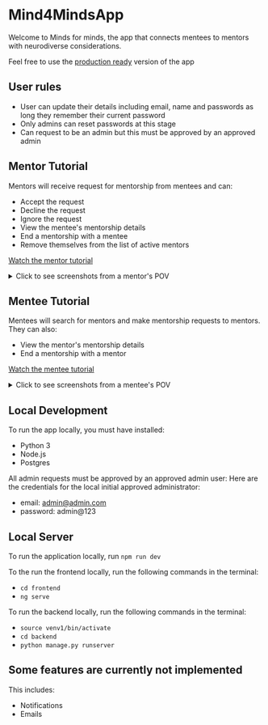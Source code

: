 # Mind4MindsApp

Welcome to Minds for minds, the app that connects mentees to mentors with neurodiverse considerations.

Feel free to use the [production ready](https://mind-4-minds.web.app/) version of the app

## User rules
- User can update their details including email, name and passwords as long they remember their current password
- Only admins can reset passwords at this stage
- Can request to be an admin but this must be approved by an approved admin

## Mentor Tutorial
Mentors will receive request for mentorship from mentees and can:
- Accept the request
- Decline the request
- Ignore the request
- View the mentee's mentorship details
- End a mentorship with a mentee
- Remove themselves from the list of active mentors

[Watch the mentor tutorial](tutorials/mentor_tutorial.mov)

<details>
  <summary>Click to see screenshots from a mentor's POV</summary>

The mentor's current mentees
![img.png](screenshots/mentor_s_mentees.png)

The mentor's inbox
![img.png](screenshots/mentors_inbox.png)

A mentorship request

![img.png](screenshots/Mentorship_request.png)

Mentor details
![img.png](screenshots/mentor_details.png)
</details>

## Mentee Tutorial

Mentees will search for mentors and make mentorship requests to mentors. They can also:

- View the mentor's mentorship details
- End a mentorship with a mentor

[Watch the mentee tutorial](tutorials/mentee_tutorial.mov)

<details>
  <summary>Click to see screenshots from a mentee's POV</summary>

The mentee's current mentors
![img.png](screenshots/mentee_s_mentors.png)

Mentee searching for a mentor
![img.png](screenshots/mentee_searching_for_a_mentor.png)

Mentee details

![img.png](screenshots/mentee_details.png)

</details>

## Local Development
To run the app locally, you must have installed:
- Python 3
- Node.js
- Postgres

All admin requests must be approved by an approved admin user:
Here are the credentials for the local initial approved administrator:
- email: admin@admin.com
- password: admin@123

## Local Server
To run the application locally, run `npm run dev`

To the run the frontend locally, run the following commands in the terminal:
- `cd frontend`
- `ng serve` 

To run the backend locally, run the following commands in the terminal:
- `source venv1/bin/activate`
- `cd backend`
- `python manage.py runserver`


## Some features are currently not implemented
This includes:
- Notifications
- Emails




